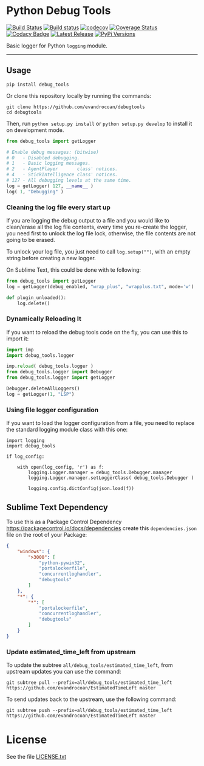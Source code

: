 # Python Debug Tools

[![Build Status](https://travis-ci.org/evandrocoan/debugtools.svg?branch=master)](https://travis-ci.org/evandrocoan/debugtools)
[![Build status](https://ci.appveyor.com/api/projects/status/github/evandrocoan/debugtools?branch=master&svg=true)](https://ci.appveyor.com/project/evandrocoan/PythonDebugTools/branch/master)
[![codecov](https://codecov.io/gh/evandrocoan/debugtools/branch/master/graph/badge.svg)](https://codecov.io/gh/evandrocoan/debugtools)
[![Coverage Status](https://coveralls.io/repos/github/evandrocoan/debugtools/badge.svg?branch=HEAD)](https://coveralls.io/github/evandrocoan/debugtools?branch=HEAD)
[![Codacy Badge](https://api.codacy.com/project/badge/Grade/5f3e2cd536b54774b193a1eeef930e3c)](https://www.codacy.com/app/evandrocoan/debugtools?utm_source=github.com&amp;utm_medium=referral&amp;utm_content=evandrocoan/debugtools&amp;utm_campaign=Badge_Grade)
[![Latest Release](https://img.shields.io/github/tag/evandrocoan/debugtools.svg?label=version)](https://github.com/evandrocoan/debugtools/releases)
[![PyPi Versions](https://img.shields.io/pypi/pyversions/debug_tools.svg)](https://pypi.python.org/pypi/debug_tools)

Basic logger for Python `logging` module.


___
## Usage

```
pip install debug_tools
```

Or clone this repository locally by running the commands:
```
git clone https://github.com/evandrocoan/debugtools
cd debugtools
```
Then, run `python setup.py install` or `python setup.py develop` to install it on development mode.


```python
from debug_tools import getLogger

# Enable debug messages: (bitwise)
# 0   - Disabled debugging.
# 1   - Basic logging messages.
# 2   - AgentPlayer       class' notices.
# 4   - StickIntelligence class' notices.
# 127 - All debugging levels at the same time.
log = getLogger( 127, __name__ )
log( 1, "Debugging" )
```


### Cleaning the log file every start up

If you are logging the debug output to a file and you would like to clean/erase all the log file contents,
every time you re-create the logger,
you need first to unlock the log file lock, otherwise,
the file contents are not going to be erased.

To unlock your log file,
you just need to call `log.setup("")`,
with an empty string before creating a new logger.

On Sublime Text, this could be done with te following:
```python
from debug_tools import getLogger
log = getLogger(debug_enabled, "wrap_plus", "wrapplus.txt", mode='w')

def plugin_unloaded():
    log.delete()
```


### Dynamically Reloading It

If you want to reload the debug tools code on the fly, you can use this to import it:
```python
import imp
import debug_tools.logger

imp.reload( debug_tools.logger )
from debug_tools.logger import Debugger
from debug_tools.logger import getLogger

Debugger.deleteAllLoggers()
log = getLogger(1, "LSP")
```


### Using file logger configuration

If you want to load the logger configuration from a file, you need to replace the standard logging
module class with this one:
```
import logging
import debug_tools

if log_config:

    with open(log_config, 'r') as f:
        logging.Logger.manager = debug_tools.Debugger.manager
        logging.Logger.manager.setLoggerClass( debug_tools.Debugger )

        logging.config.dictConfig(json.load(f))
```


## Sublime Text Dependency

To use this as a Package Control Dependency https://packagecontrol.io/docs/dependencies create
this `dependencies.json` file on the root of your Package:
```json
{
    "windows": {
        ">3000": [
            "python-pywin32",
            "portalockerfile",
            "concurrentloghandler",
            "debugtools"
        ]
    },
    "*": {
        "*": [
            "portalockerfile",
            "concurrentloghandler",
            "debugtools"
        ]
    }
}
```


### Update estimated_time_left from upstream

To update the subtree `all/debug_tools/estimated_time_left`,
from upstream updates you can use the command:
```shell
git subtree pull --prefix=all/debug_tools/estimated_time_left https://github.com/evandrocoan/EstimatedTimeLeft master
```

To send updates back to the upstream, use the following command:
```shell
git subtree push --prefix=all/debug_tools/estimated_time_left https://github.com/evandrocoan/EstimatedTimeLeft master
```


# License

See the file [LICENSE.txt](LICENSE.txt)

